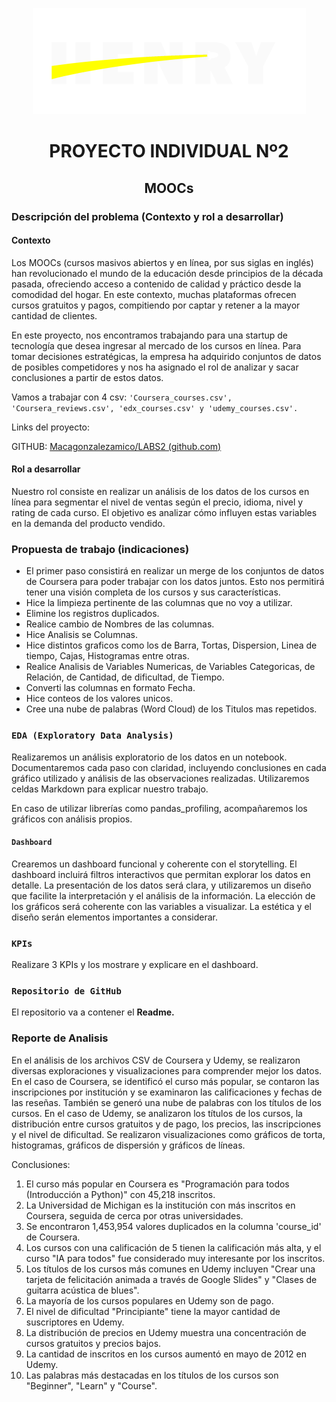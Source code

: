 <p align="center">
  <img src="image/README/1686531329752.png">
</p>

<h1 align="center">PROYECTO INDIVIDUAL Nº2</h1>

<h2 align="center">MOOCs</h2>

### Descripción del problema (Contexto y rol a desarrollar)

#### Contexto

Los MOOCs (cursos masivos abiertos y en línea, por sus siglas en inglés) han revolucionado el mundo de la educación desde principios de la década pasada, ofreciendo acceso a contenido de calidad y práctico desde la comodidad del hogar. En este contexto, muchas plataformas ofrecen cursos gratuitos y pagos, compitiendo por captar y retener a la mayor cantidad de clientes.

En este proyecto, nos encontramos trabajando para una startup de tecnología que desea ingresar al mercado de los cursos en línea. Para tomar decisiones estratégicas, la empresa ha adquirido conjuntos de datos de posibles competidores y nos ha asignado el rol de analizar y sacar conclusiones a partir de estos datos.

Vamos a trabajar con 4 csv: `'Coursera_courses.csv', 'Coursera_reviews.csv', 'edx_courses.csv' y 'udemy_courses.csv'.`

Links del proyecto:

GITHUB: [Macagonzalezamico/LABS2 (github.com)](https://github.com/Macagonzalezamico/LABS2)

#### Rol a desarrollar

Nuestro rol consiste en realizar un análisis de los datos de los cursos en línea para segmentar el nivel de ventas según el precio, idioma, nivel y rating de cada curso. El objetivo es analizar cómo influyen estas variables en la demanda del producto vendido.

### Propuesta de trabajo (indicaciones)

* El primer paso consistirá en realizar un merge de los conjuntos de datos de Coursera para poder trabajar con los datos juntos. Esto nos permitirá tener una visión completa de los cursos y sus características.
* Hice la limpieza pertinente de las columnas que no voy a utilizar.
* Elimine los registros duplicados.
* Realice cambio de Nombres de las columnas.
* Hice Analisis se Columnas.
* Hice distintos graficos como los de Barra, Tortas, Dispersion, Linea de tiempo, Cajas, Histogramas entre otras.
* Realice Analisis de Variables Numericas, de Variables Categoricas, de Relación, de Cantidad, de dificultad, de Tiempo.
* Converti las columnas en formato Fecha.
* Hice conteos de los valores unicos.
* Cree una nube de palabras (Word Cloud) de los Titulos mas repetidos.

### `EDA (Exploratory Data Analysis)`

Realizaremos un análisis exploratorio de los datos en un notebook. Documentaremos cada paso con claridad, incluyendo conclusiones en cada gráfico utilizado y análisis de las observaciones realizadas. Utilizaremos celdas Markdown para explicar nuestro trabajo.

En caso de utilizar librerías como pandas_profiling, acompañaremos los gráficos con análisis propios.

#### `Dashboard`

Crearemos un dashboard funcional y coherente con el storytelling. El dashboard incluirá filtros interactivos que permitan explorar los datos en detalle. La presentación de los datos será clara, y utilizaremos un diseño que facilite la interpretación y el análisis de la información. La elección de los gráficos será coherente con las variables a visualizar. La estética y el diseño serán elementos importantes a considerar.

### `KPIs`

Realizare 3 KPIs y los mostrare y explicare en el dashboard.

### `Repositorio de GitHub`

El repositorio va a contener el **Readme.**

### Reporte de Analisis

En el análisis de los archivos CSV de Coursera y Udemy, se realizaron diversas exploraciones y visualizaciones para comprender mejor los datos. En el caso de Coursera, se identificó el curso más popular, se contaron las inscripciones por institución y se examinaron las calificaciones y fechas de las reseñas. También se generó una nube de palabras con los títulos de los cursos. En el caso de Udemy, se analizaron los títulos de los cursos, la distribución entre cursos gratuitos y de pago, los precios, las inscripciones y el nivel de dificultad. Se realizaron visualizaciones como gráficos de torta, histogramas, gráficos de dispersión y gráficos de líneas.

Conclusiones:

1. El curso más popular en Coursera es "Programación para todos (Introducción a Python)" con 45,218 inscritos.
2. La Universidad de Michigan es la institución con más inscritos en Coursera, seguida de cerca por otras universidades.
3. Se encontraron 1,453,954 valores duplicados en la columna 'course_id' de Coursera.
4. Los cursos con una calificación de 5 tienen la calificación más alta, y el curso "IA para todos" fue considerado muy interesante por los inscritos.
5. Los títulos de los cursos más comunes en Udemy incluyen "Crear una tarjeta de felicitación animada a través de Google Slides" y "Clases de guitarra acústica de blues".
6. La mayoría de los cursos populares en Udemy son de pago.
7. El nivel de dificultad "Principiante" tiene la mayor cantidad de suscriptores en Udemy.
8. La distribución de precios en Udemy muestra una concentración de cursos gratuitos y precios bajos.
9. La cantidad de inscritos en los cursos aumentó en mayo de 2012 en Udemy.
10. Las palabras más destacadas en los títulos de los cursos son "Beginner", "Learn" y "Course".
